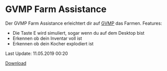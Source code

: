 # GVMP Farm Assistance
Der GVMP Farm Assistance erleichtert dir auf [GVMP](https://www.gvmp.de) das Farmen.
Features:
* Die Taste E wird simuliert, sogar wenn du auf dem Desktop bist
* Erkennen ob dein Inventar voll ist
* Erkennen ob dein Kocher explodiert ist

Last Update: 11.05.2019 00:20

<a href="https://dl.headzfetz.pw/gvmp" class="btn">Download</a>

